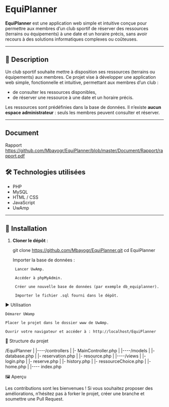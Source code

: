 # EquiPlanner

**EquiPlanner** est une application web simple et intuitive conçue pour permettre aux membres d’un club sportif de réserver des ressources (terrains ou équipements) à une date et un horaire précis, sans avoir recours à des solutions informatiques complexes ou coûteuses.

---

## 📌 Description

Un club sportif souhaite mettre à disposition ses ressources (terrains ou équipements) aux membres. Ce projet vise à développer une application web simple, fonctionnelle et intuitive, permettant aux membres d’un club :

- de consulter les ressources disponibles,
- de réserver une ressource à une date et un horaire précis.

Les ressources sont prédéfinies dans la base de données. Il n’existe **aucun espace administrateur** : seuls les membres peuvent consulter et réserver.

---
## Document

Rapport https://github.com/Mbayogr/EquiPlanner/blob/master/Document/Rapport/rapport.pdf

## 🛠️ Technologies utilisées

- PHP  
- MySQL  
- HTML / CSS  
- JavaScript  
- UwAmp  

---

## 🚀 Installation

1. **Cloner le dépôt** :
   
   git clone https://github.com/Mbayogr/EquiPlanner.git
   cd EquiPlanner

    Importer la base de données :

        Lancer UwAmp.

        Accéder à phpMyAdmin.

        Créer une nouvelle base de données (par exemple db_equiplanner).

        Importer le fichier .sql fourni dans le dépôt.

▶️ Utilisation

    Démarer UWamp

    Placer le projet dans le dossier www de UwAmp.

    Ouvrir votre navigateur et accéder à : http://localhost/EquiPlanner

📁 Structure du projet

/EquiPlanner
|
|----/controllers
|     |- MainController.php
|
|----/models
|     |- database.php
|     |- reservation.php
|     |- resource.php
|
|----/views
|     |- login.php
|     |- reserve.php
|     |- history.php
|     |- ressourceChoice.php
|     |- home.php
|
|---- index.php

🖼️ Aperçu




Les contributions sont les bienvenues ! Si vous souhaitez proposer des améliorations, n’hésitez pas à forker le projet, créer une branche et soumettre une Pull Request.
